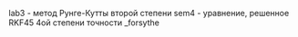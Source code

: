 lab3 - метод Рунге-Кутты второй степени
sem4 - уравнение, решенное RKF45 4ой степени точности 
_forsythe
